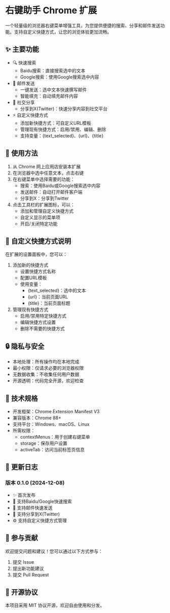 # 右键助手 Chrome 扩展

一个轻量级的浏览器右键菜单增强工具，为您提供便捷的搜索、分享和邮件发送功能。支持自定义快捷方式，让您的浏览体验更加流畅。

## ✨ 主要功能

- 🔍 快速搜索
  - Baidu搜索：直接搜索选中的文本
  - Google搜索：使用Google搜索选中内容
- 📧 邮件发送
  - 一键发送：选中文本快速撰写邮件
  - 智能填充：自动填充邮件内容
- 🔄 社交分享
  - 分享到X(Twitter)：快速分享内容到社交平台
- ⚡️ 自定义快捷方式
  - 添加新快捷方式：可自定义URL模板
  - 管理现有快捷方式：启用/禁用、编辑、删除
  - 支持变量：{text_selected}、{url}、{title}

## 🚀 使用方法

1. 从 Chrome 网上应用店安装本扩展
2. 在浏览器中选中任意文本，点击右键
3. 在右键菜单中选择需要的功能：
   - 搜索：使用Baidu或Google搜索选中内容
   - 发送邮件：自动打开邮件客户端
   - 分享到X：分享到Twitter
4. 点击工具栏的扩展图标，可以：
   - 添加和管理自定义快捷方式
   - 自定义显示的菜单项
   - 开启/关闭特定功能

## 🔧 自定义快捷方式说明

在扩展的设置面板中，您可以：
1. 添加新的快捷方式
   - 设置快捷方式名称
   - 配置URL模板
   - 使用变量：
     - {text_selected}：选中的文本
     - {url}：当前页面URL
     - {title}：当前页面标题
2. 管理现有快捷方式
   - 启用/禁用特定快捷方式
   - 编辑快捷方式设置
   - 删除不需要的快捷方式

## 🔒 隐私与安全

- 本地处理：所有操作均在本地完成
- 最小权限：仅请求必要的浏览器权限
- 无数据收集：不收集任何用户数据
- 开源透明：代码完全开源，欢迎检查

## 🔧 技术规格

- 开发框架：Chrome Extension Manifest V3
- 兼容版本：Chrome 88+
- 支持平台：Windows、macOS、Linux
- 所需权限：
  - contextMenus：用于创建右键菜单
  - storage：保存用户设置
  - activeTab：访问当前标签页信息

## 📝 更新日志

### 版本 0.1.0 (2024-12-08)
- ✨ 首次发布
- 🎉 支持Baidu/Google快速搜索
- 📧 支持邮件快速发送
- 🔄 支持分享到X(Twitter)
- ⚙️ 支持自定义快捷方式管理

## 🤝 参与贡献

欢迎提交问题和建议！您可以通过以下方式参与：

1. 提交 Issue
2. 提出新功能建议
3. 提交 Pull Request

## 📜 开源协议

本项目采用 MIT 协议开源，欢迎自由使用和分发。

